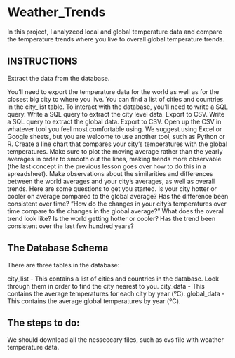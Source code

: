 # Weather_Trends

In this project, I analyzeed local and global temperature data and compare the temperature trends where you live to overall global temperature trends.


## INSTRUCTIONS

Extract the data from the database.

You’ll need to export the temperature data for the world as well as for the closest big city to where you live. You can find a list of cities and countries in the city_list table. To interact with the database, you'll need to write a SQL query.
Write a SQL query to extract the city level data. Export to CSV.
Write a SQL query to extract the global data. Export to CSV.
Open up the CSV in whatever tool you feel most comfortable using. We suggest using Excel or Google sheets, but you are welcome to use another tool, such as Python or R.
Create a line chart that compares your city’s temperatures with the global temperatures. Make sure to plot the moving average rather than the yearly averages in order to smooth out the lines, making trends more observable (the last concept in the previous lesson goes over how to do this in a spreadsheet).
Make observations about the similarities and differences between the world averages and your city’s averages, as well as overall trends. Here are some questions to get you started.
Is your city hotter or cooler on average compared to the global average? Has the difference been consistent over time?
“How do the changes in your city’s temperatures over time compare to the changes in the global average?”
What does the overall trend look like? Is the world getting hotter or cooler? Has the trend been consistent over the last few hundred years?



## The Database Schema
There are three tables in the database:

city_list - This contains a list of cities and countries in the database. Look through them in order to find the city nearest to you.
city_data - This contains the average temperatures for each city by year (ºC).
global_data - This contains the average global temperatures by year (ºC).

## The steps to do:

We should download all the nesseccary files, such as cvs file with weather temperature data. 


